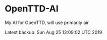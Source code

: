 # OpenTTD-AI
My AI for OpenTTD, will use primarily air

Latest backup: Sun Aug 25 13:09:02 UTC 2019
